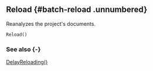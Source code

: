 ## Reload {#batch-reload .unnumbered}

Reanalyzes the project's documents.

```{sql}
Reload()
```

### See also {-}

[DelayReloading()](#batch-delayreloading)